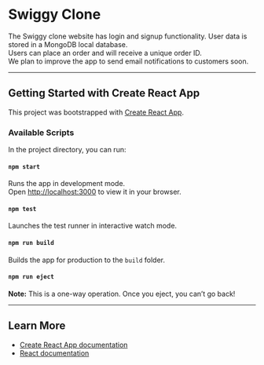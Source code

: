 # Swiggy Clone

The Swiggy clone website has login and signup functionality. User data is stored in a MongoDB local database.  
Users can place an order and will receive a unique order ID.  
We plan to improve the app to send email notifications to customers soon.

---

## Getting Started with Create React App

This project was bootstrapped with [Create React App](https://github.com/facebook/create-react-app).

### Available Scripts

In the project directory, you can run:

#### `npm start`
Runs the app in development mode.  
Open [http://localhost:3000](http://localhost:3000) to view it in your browser.

#### `npm test`
Launches the test runner in interactive watch mode.

#### `npm run build`
Builds the app for production to the `build` folder.

#### `npm run eject`
**Note:** This is a one-way operation. Once you eject, you can’t go back!

---

## Learn More
- [Create React App documentation](https://facebook.github.io/create-react-app/docs/getting-started)  
- [React documentation](https://reactjs.org/)  
